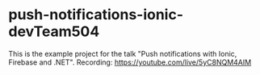 # push-notifications-ionic-devTeam504
This is the example project for the talk "Push notifications with Ionic, Firebase and .NET". Recording: https://youtube.com/live/5yC8NQM4AIM
